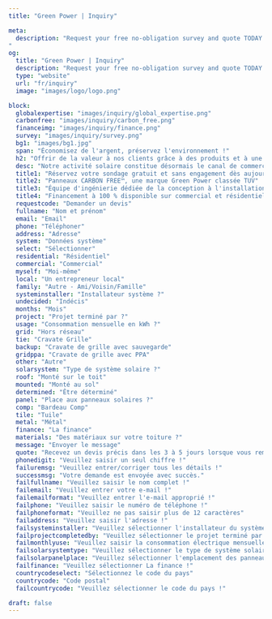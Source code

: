 ```yaml
---
title: "Green Power | Inquiry"

meta:
  description: "Request your free no-obligation survey and quote TODAY! Solar panel solutions for your specific needs. Residential or commercial properties across Spain. No cookie-cutter quotes!
"
og:
  title: "Green Power | Inquiry"
  description: "Request your free no-obligation survey and quote TODAY! Solar panel solutions for your specific needs. Residential or commercial properties across Spain. No cookie-cutter quotes!" 
  type: "website"
  url: "fr/inquiry"
  image: "images/logo/logo.png"

block:
  globalexpertise: "images/inquiry/global_expertise.png"
  carbonfree: "images/inquiry/carbon_free.png"
  financeimg: "images/inquiry/finance.png"
  survey: "images/inquiry/survey.png"
  bg1: "images/bg1.jpg"
  span: "Économisez de l'argent, préservez l'environnement !"
  h2: "Offrir de la valeur à nos clients grâce à des produits et à une innovation continus."
  desc: "Notre activité solaire constitue désormais le canal de commercialisation privilégié de certains des plus grands fabricants de panneaux photovoltaïques au monde et nos professionnels de l'énergie solaire travaillent conjointement avec des partenaires pour améliorer les fonctionnalités des produits, réduire les délais et améliorer les flux de trésorerie."
  title1: "Réservez votre sondage gratuit et sans engagement dès aujourd'hui"
  title2: "Panneaux CARBON FREE™, une marque Green Power classée TUV"
  title3: "Équipe d'ingénierie dédiée de la conception à l'installation"
  title4: "Financement à 100 % disponible sur commercial et résidentiel"
  requestcode: "Demander un devis"
  fullname: "Nom et prénom"
  email: "Email"
  phone: "Téléphoner"
  address: "Adresse"
  system: "Données système"
  select: "Sélectionner"
  residential: "Résidentiel"
  commercial: "Commercial"
  myself: "Moi-même"
  local: "Un entrepreneur local"
  family: "Autre - Ami/Voisin/Famille"
  systeminstaller: "Installateur système ?"
  undecided: "Indécis"
  months: "Mois"
  project: "Projet terminé par ?"
  usage: "Consommation mensuelle en kWh ?"
  grid: "Hors réseau"
  tie: "Cravate Grille"
  backup: "Cravate de grille avec sauvegarde"
  gridppa: "Cravate de grille avec PPA"
  other: "Autre"
  solarsystem: "Type de système solaire ?"
  roof: "Monté sur le toit"
  mounted: "Monté au sol"
  determined: "Être déterminé"
  panel: "Place aux panneaux solaires ?"
  comp: "Bardeau Comp"
  tile: "Tuile"
  metal: "Métal"
  finance: "La finance"
  materials: "Des matériaux sur votre toiture ?"
  message: "Envoyer le message"
  quote: "Recevez un devis précis dans les 3 à 5 jours lorsque vous remplissez le formulaire sur cette page. Ou appelez-nous"
  phonedigit: "Veuillez saisir un seul chiffre !"
  failuremsg: "Veuillez entrer/corriger tous les détails !"
  successmsg: "Votre demande est envoyée avec succès."
  failfullname: "Veuillez saisir le nom complet !"
  failemail: "Veuillez entrer votre e-mail !"
  failemailformat: "Veuillez entrer l'e-mail approprié !"
  failphone: "Veuillez saisir le numéro de téléphone !"
  failphoneformat: "Veuillez ne pas saisir plus de 12 caractères"
  failaddress: "Veuillez saisir l'adresse !"
  failsysteminstaller: "Veuillez sélectionner l'installateur du système !"
  failprojectcompletedby: "Veuillez sélectionner le projet terminé par !"
  failmonthlyuse: "Veuillez saisir la consommation électrique mensuelle !"
  failsolarsystemtype: "Veuillez sélectionner le type de système solaire !"
  failsolarpanelplace: "Veuillez sélectionner l'emplacement des panneaux solaires !"
  failfinance: "Veuillez sélectionner La finance !"
  countrycodeselect: "Sélectionnez le code du pays"
  countrycode: "Code postal"
  failcountrycode: "Veuillez sélectionner le code du pays !"

draft: false
---
```

